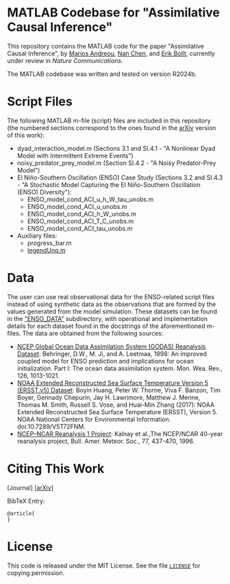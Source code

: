 # MATLAB Codebase for "Assimilative Causal Inference"
This repository contains the MATLAB code for the paper "Assimilative Causal Inference", by [Marios Andreou](https://mariosandreou.short.gy/Homepage), [Nan Chen](https://people.math.wisc.edu/~nchen29/), and [Erik Bollt](https://webspace.clarkson.edu/~ebollt/), currently under review in _Nature Communications_.

The MATLAB codebase was written and tested on version R2024b.

# Script Files
The following MATLAB m-file (script) files are included in this repository (the numbered sections correspond to the ones found in the [arXiv](https://arxiv.org/abs/2505.14825) version of this work):
* dyad_interaction_model.m (Sections 3.1 and SI.4.1 - "A Nonlinear Dyad Model with Intermittent Extreme Events")
* noisy_predator_prey_model.m (Section SI.4.2 - "A Noisy Predator-Prey Model")
* El Niño-Southern Oscillation (ENSO) Case Study (Sections 3.2 and SI.4.3 - "A Stochastic Model Capturing the El Niño-Southern Oscillation (ENSO) Diversity"):
  + ENSO_model_cond_ACI_u_h_W_tau_unobs.m
  + ENSO_model_cond_ACI_u_unobs.m
  + ENSO_model_cond_ACI_h_W_unobs.m
  + ENSO_model_cond_ACI_T_C_unobs.m
  + ENSO_model_cond_ACI_tau_unobs.m
* Auxiliary files:
  + progress_bar.m
  + [legendUnq.m](https://www.mathworks.com/matlabcentral/fileexchange/67646-legendunq)

# Data
The user can use real observational data for the ENSO-related script files instead of using synthetic data as the observations that are formed by the values generated from the model simulation. These datasets can be found in the ["ENSO_DATA"](https://github.com/marandmath/ACI_code/tree/main/ENSO_DATA) subdirectory, with operational and implementation details for each dataset found in the docstrings of the aforementioned m-files. The data are obtained from the following sources:
* [NCEP Global Ocean Data Assimilation System (GODAS) Reanalysis Dataset](https://www.esrl.noaa.gov/psd/data/gridded/data.godas.html): Behringer, D.W., M. Ji, and A. Leetmaa, 1998: An improved coupled model for ENSO prediction and implications for ocean initialization. Part I: The ocean data assimilation system. Mon. Wea. Rev., 126, 1013-1021.
* [NOAA Extended Reconstructed Sea Surface Temperature Version 5 (ERSST.v5) Dataset](https://psl.noaa.gov/data/gridded/data.noaa.ersst.v5.html): Boyin Huang, Peter W. Thorne, Viva F. Banzon, Tim Boyer, Gennady Chepurin, Jay H. Lawrimore, Matthew J. Menne, Thomas M. Smith, Russell S. Vose, and Huai-Min Zhang (2017): NOAA Extended Reconstructed Sea Surface Temperature (ERSST), Version 5. NOAA National Centers for Environmental Information. doi:10.7289/V5T72FNM.
* [NCEP–NCAR Reanalysis 1 Project](https://psl.noaa.gov/data/gridded/data.ncep.reanalysis.html): Kalnay et al.,The NCEP/NCAR 40-year reanalysis project, Bull. Amer. Meteor. Soc., 77, 437-470, 1996.

# Citing This Work

[Journal] [[arXiv](https://arxiv.org/abs/2505.14825)]

BibTeX Entry:
```
@article{
}
```

# License
This code is released under the MIT License. See the file [```LICENSE```](https://github.com/marandmath/ACI_code/blob/main/LICENSE) for copying permission.
